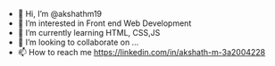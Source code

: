 - 👋 Hi, I’m @akshathm19
- 👀 I’m interested in Front end Web Development
- 🌱 I’m currently learning HTML, CSS,JS
- 💞️ I’m looking to collaborate on ...
- 📫 How to reach me https://linkedin.com/in/akshath-m-3a2004228


<!---
akshathm19/akshathm19 is a ✨ special ✨ repository because its `README.md` (this file) appears on your GitHub profile.
You can click the Preview link to take a look at your changes.
--->
